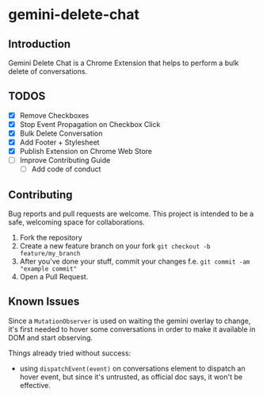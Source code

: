 # gemini-delete-chat

## Introduction

Gemini Delete Chat is a Chrome Extension that helps to perform a bulk delete of conversations.

## TODOS

- [X] Remove Checkboxes
- [X] Stop Event Propagation on Checkbox Click
- [X] Bulk Delete Conversation
- [X] Add Footer + Stylesheet
- [X] Publish Extension on Chrome Web Store
- [ ] Improve Contributing Guide
  - [ ] Add code of conduct

## Contributing

Bug reports and pull requests are welcome. This project is intended to be a safe, welcoming space for collaborations.

1. Fork the repository
2. Create a new feature branch on your fork `git checkout -b feature/my_branch`
3. After you've done your stuff, commit your changes f.e.
`git commit -am "example commit"`
4. Open a Pull Request.

## Known Issues

Since a `MutationObserver` is used on waiting the gemini overlay to change, it's first needed to hover some conversations in order to make it available in DOM and start observing.

Things already tried without success:

- using `dispatchEvent(event)` on conversations element to dispatch an hover event, but since it's untrusted, as official doc says, it won't be effective.